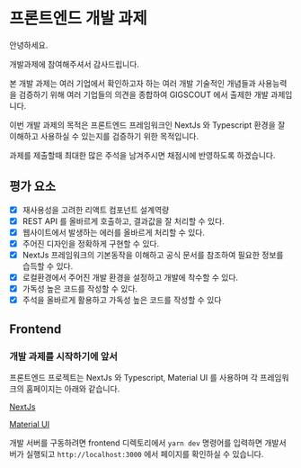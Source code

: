 # 프론트엔드 개발 과제

안녕하세요.

개발과제에 참여해주셔서 감사드립니다.

본 개발 과제는 여러 기업에서 확인하고자 하는 여러 개발 기술적인 개념들과 사용능력을 검증하기 위해 여러 기업들의 의견을 종합하여 GIGSCOUT 에서 출제한 개발 과제입니다.

이번 개발 과제의 목적은 프론트엔드 프레임워크인 NextJs 와 Typescript 환경을 잘 이해하고 사용하실 수 있는지를 검증하기 위한 목적입니다.

과제를 제출할때 최대한 많은 주석을 남겨주시면 채점시에 반영하도록 하겠습니다.

## 평가 요소

- [x] 재사용성을 고려한 리액트 컴포넌트 설계역량
- [x] REST API 를 올바르게 호출하고, 결과값을 잘 처리할 수 있다.
- [x] 웹사이트에서 발생하는 에러를 올바르게 처리할 수 있다.
- [x] 주어진 디자인을 정확하게 구현할 수 있다.
- [x] NextJs 프레임워크의 기본동작을 이해하고 공식 문서를 참조하여 필요한 정보를 습득할 수 있다.
- [x] 로컬환경에서 주어진 개발 환경을 설정하고 개발에 착수할 수 있다.
- [x] 가독성 높은 코드를 작성할 수 있다.
- [x] 주석을 올바르게 활용하고 가독성 높은 코드를 작성할 수 있다

## Frontend

### 개발 과제를 시작하기에 앞서

프론트엔드 프로젝트는 NextJs 와 Typescript, Material UI 를 사용하며 각 프레임워크의 홈페이지는 아래와 같습니다.

[NextJs](https://nextjs.org/)

[Material UI](https://material-ui.com/)

개발 서버를 구동하려면 frontend 디렉토리에서 `yarn dev` 명령어를 입력하면 개발서버가 실행되고 `http://localhost:3000` 에서 페이지를 확인하실 수 있습니다.

